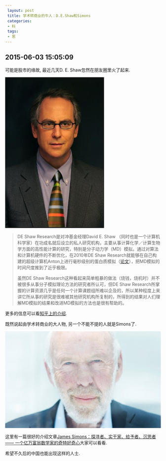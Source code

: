 ```yaml
---
 layout: post
 title: 学术转商业的牛人：D.E.Shaw和Simons
 categories:
 - 科
 tags:
 - 思
---
```


## 2015-06-03 15:05:09

可能是股市的缘故, 最近几天D. E. Shaw忽然在朋友圈里火了起来.

![](/pic/DEShaw.jpg)

>DE Shaw Research是对冲基金经理David E. Shaw （同时也是一个计算机科学家）在功成名就后设立的私人研究机构，主要从事计算化学／计算生物学方面的高性能计算的研究，特别是分子动力学（MD）模拟。通过对算法和计算机硬件的不断优化，在2010年DE Shaw Research就能够在自己构建的超级计算机Anton上进行毫秒级别的蛋白质模拟（[论文](http://www.sciencemag.org/content/330/6002/341.short)），把MD模拟的时间尺度推到了近乎极限。
>
>虽然DE Shaw Research这种看起来简单粗暴的做法（烧钱，烧机时）并不被很多从事分子模拟理论方法的研究者所认可，但DE Shaw Research所掌握的计算资源几乎是任何一个计算课题组所难以企及的，所以某种程度上来讲它所从事的研究是很难被其他研究机构所复制的，所得到的结果对人们理解MD模拟的结果和改进MD模拟的方法也是很有帮助的。
>

更多的信息可以看[知乎上的介绍](http://www.zhihu.com/question/30454088/answer/49284633).

既然说起由学术转商业的大人物, 另一个不能不提的人就是Simons了.

![](/pic/Simons.jpg)

这里有一篇很好的介绍文章[James Simons：探寻者、实干家、给予者、沉思者—— 一个亿万富翁数学家的奇特好奇心](http://blog.jobbole.com/75045/)大家可以看看.

希望不久后的中国也能出现这样的人士.
